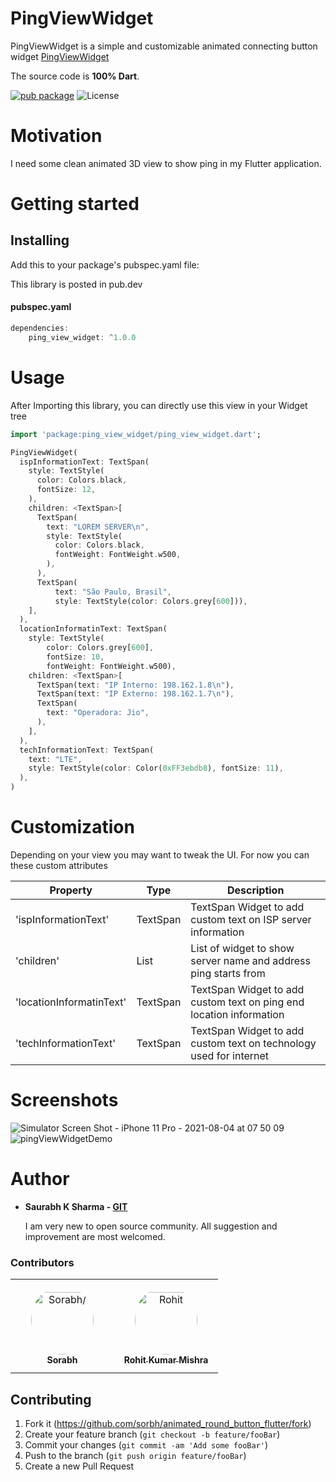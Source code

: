 
# PingViewWidget
PingViewWidget is a simple and customizable animated connecting button widget [PingViewWidget](https://github.com/Sorbh/ping_view_widget/)

The source code is **100% Dart**.

[![pub package](https://img.shields.io/pub/v/kdgaugeview.svg?style=flat-square)](https://pub.dartlang.org/packages/ping_view_widget)  ![License](https://img.shields.io/badge/License-BSD%203--Clause-blue.svg?style=flat-square)


# Motivation

I need some clean animated 3D view to show ping in my Flutter application.

# Getting started

## Installing
Add this to your package's pubspec.yaml file:

This library is posted in pub.dev

#### pubspec.yaml
```dart
dependencies:  
	ping_view_widget: ^1.0.0
```

# Usage

After Importing this library, you can directly use this view in your Widget tree

```dart
import 'package:ping_view_widget/ping_view_widget.dart';
```


```dart
PingViewWidget(
  ispInformationText: TextSpan(
    style: TextStyle(
      color: Colors.black,
      fontSize: 12,
    ),
    children: <TextSpan>[
      TextSpan(
        text: "LOREM SERVER\n",
        style: TextStyle(
          color: Colors.black,
          fontWeight: FontWeight.w500,
        ),
      ),
      TextSpan(
          text: "São Paulo, Brasil",
          style: TextStyle(color: Colors.grey[600])),
    ],
  ),
  locationInformatinText: TextSpan(
    style: TextStyle(
        color: Colors.grey[600],
        fontSize: 10,
        fontWeight: FontWeight.w500),
    children: <TextSpan>[
      TextSpan(text: "IP Interno: 198.162.1.8\n"),
      TextSpan(text: "IP Externo: 198.162.1.7\n"),
      TextSpan(
        text: "Operadora: Jio",
      ),
    ],
  ),
  techInformationText: TextSpan(
    text: "LTE",
    style: TextStyle(color: Color(0xFF3ebdb8), fontSize: 11),
  ),
)
  ```

# Customization
  Depending on your view you may want to tweak the UI. For now you can these custom attributes

  | Property | Type | Description |
  |----------|------|-------------|
  | 'ispInformationText' | TextSpan | TextSpan Widget to add custom text on ISP server information |
  | 'children' | List | List of widget to show server name and address ping starts from |
  | 'locationInformatinText' | TextSpan | TextSpan Widget to add custom text on ping end location information |
  | 'techInformationText' | TextSpan | TextSpan Widget to add custom text on technology used for internet |




# Screenshots
![Simulator Screen Shot - iPhone 11 Pro - 2021-08-04 at 07 50 09](https://user-images.githubusercontent.com/14270768/128113120-913ab141-c216-4f46-b0b9-9eaa216107cd.png)  
![pingViewWidgetDemo](https://user-images.githubusercontent.com/14270768/128113123-22bdc507-a60a-4333-87fa-76057fb04eeb.gif)









# Author
  * **Saurabh K Sharma - [GIT](https://github.com/Sorbh)**
  
      I am very new to open source community. All suggestion and improvement are most welcomed. 
      

### Contributors

<table>
<tr>
    <td align="center" style="word-wrap: break-word; width: 150.0; height: 150.0">
        <a href=https://github.com/Sorbh>
            <img src=https://avatars.githubusercontent.com/u/8159377?v=4 width="100;"  style="border-radius:50%;align-items:center;justify-content:center;overflow:hidden;padding-top:10px" alt=Sorabh/>
            <br />
            <sub style="font-size:14px"><b>Sorabh</b></sub>
        </a>
    </td>
    <td align="center" style="word-wrap: break-word; width: 150.0; height: 150.0">
        <a href=https://github.com/RohitKumarMishra>
            <img src=https://avatars.githubusercontent.com/u/14270768?v=4 width="100;"  style="border-radius:50%;align-items:center;justify-content:center;overflow:hidden;padding-top:10px" alt=Rohit Kumar Mishra/>
            <br />
            <sub style="font-size:14px"><b>Rohit Kumar Mishra</b></sub>
        </a>
    </td>
</tr>
</table>
 
 
## Contributing

1. Fork it (<https://github.com/sorbh/animated_round_button_flutter/fork>)
2. Create your feature branch (`git checkout -b feature/fooBar`)
3. Commit your changes (`git commit -am 'Add some fooBar'`)
4. Push to the branch (`git push origin feature/fooBar`)
5. Create a new Pull Request

